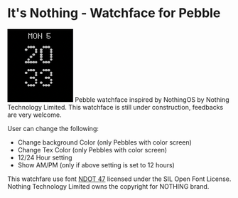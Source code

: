 # It's Nothing - Watchface for Pebble
![Screenshot](./assets/screenshot_1.png)
Pebble watchface inspired by NothingOS by Nothing Technology Limited.
This watchface is still under construction, feedbacks are very welcome.

User can change the following:
- Change background Color (only Pebbles with color screen)
- Change Tex Color (only Pebbles with color screen)
- 12/24 Hour setting
- Show AM/PM (only if above setting is set to 12 hours)

This watchfare use font [NDOT 47](https://fontstruct.com/fontstructions/show/2047444/ndot-45-inspired-by-nothing-1) licensed under the SIL Open Font License.
Nothing Technology Limited owns the copyright for NOTHING brand.